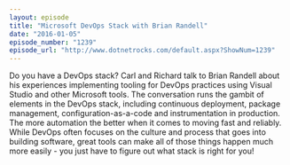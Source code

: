 ```yaml
---
layout: episode
title: "Microsoft DevOps Stack with Brian Randell"
date: "2016-01-05"
episode_number: "1239"
episode_url: "http://www.dotnetrocks.com/default.aspx?ShowNum=1239"
---
```


Do you have a DevOps stack? Carl and Richard talk to Brian Randell about his experiences implementing tooling for DevOps practices using Visual Studio and other Microsoft tools. The conversation runs the gambit of elements in the DevOps stack, including continuous deployment, package management, configuration-as-a-code and instrumentation in production. The more automation the better when it comes to moving fast and reliably. While DevOps often focuses on the culture and process that goes into building software, great tools can make all of those things happen much more easily - you just have to figure out what stack is right for you!
